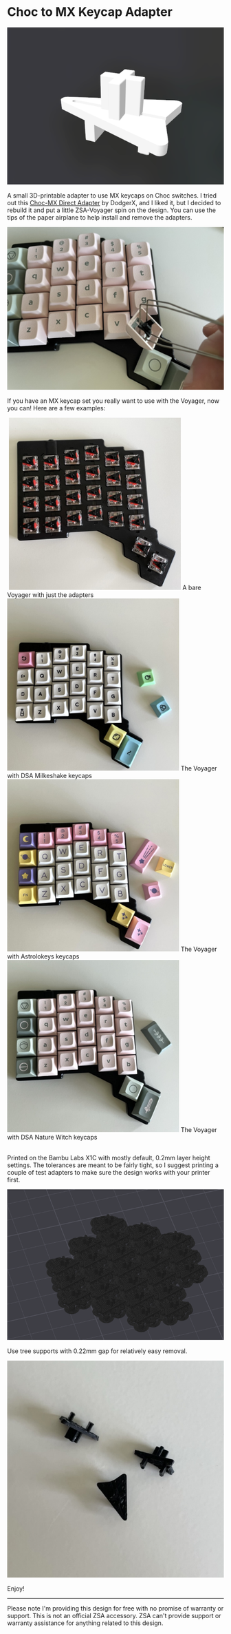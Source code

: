 # Choc to MX Keycap Adapter

![Adapter](/_readme-assets/adapter.png)

A small 3D-printable adapter to use MX keycaps on Choc switches. I tried out this [Choc-MX Direct Adapter](https://www.thingiverse.com/thing:4134048) by DodgerX, and I liked it, but I decided to rebuild it and put a little ZSA-Voyager spin on the design. You can use the tips of the paper airplane to help install and remove the adapters. 

![Remove the adapter](/_readme-assets/remove-adapter-keycap.jpeg)

If you have an MX keycap set you really want to use with the Voyager, now you can! Here are a few examples:

<image>
    <img src="/_readme-assets/adapters-installed.jpeg" width="400"
         alt="Adapters installed with no keycaps">
    <caption>A bare Voyager with just the adapters</caption>
</image>

<image>
    <img src="/_readme-assets/mikeshake.jpeg" width="400"
         alt="The Voyager with DSA Milkshake keycaps installed">
    <caption>The Voyager with DSA Milkeshake keycaps</caption>
</image>

<image>
    <img src="/_readme-assets/astrolokeys.jpeg" width="400"
         alt="The Voyager with Astrolokeys keycaps installed">
    <caption>The Voyager with Astrolokeys keycaps</caption>
</image>

<image>
    <img src="/_readme-assets/nature-witch.jpeg" width="400"
         alt="The Voyager with DSA Nature Witch keycaps installed">
    <caption>The Voyager with DSA Nature Witch keycaps</caption>
</image>
<br>
<br>  

Printed on the Bambu Labs X1C with mostly default, 0.2mm layer height settings. The tolerances are meant to be fairly tight, so I suggest printing a couple of test adapters to make sure the design works with your printer first. 

![Tree supports](/_readme-assets/slicer-with-supports.png)

Use tree supports with 0.22mm gap for relatively easy removal. 

![Loose adapters](/_readme-assets/adapters.jpeg)

Enjoy! 

---
Please note I'm providing this design for free with no promise of warranty or support. This is not an official ZSA accessory. ZSA can't provide support or warranty assistance for anything related to this design. 